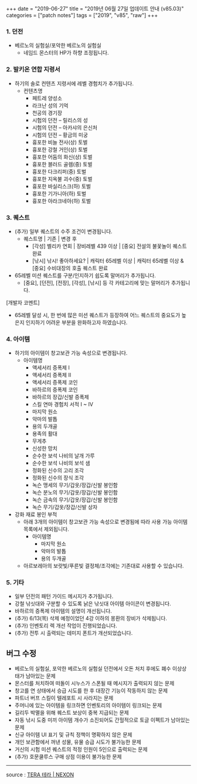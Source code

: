 +++
date = "2019-06-27"
title = "2019년 06월 27일 업데이트 안내 (v85.03)"
categories = ["patch notes"]
tags = ["2019", "v85", "raw"]
+++

### 1. 던전
- 베르노의 실험실/포악한 베르노의 실험실
  - 네임드 몬스터의 HP가 하향 조정됩니다.

### 2. 발키온 연합 지령서
- 하기의 솔로 컨텐츠 지령서에 레벨 경험치가 추가됩니다.
  - 컨텐츠명
    - 페트레 양성소
    - 라크난 성의 기억
    - 천공의 경기장
    - 시험의 던전 – 릴리스의 성
    - 시험의 던전 – 아카샤의 은신처
    - 시험의 던전 – 황금의 미궁
    - 흉포한 비늘 전사(상) 토벌
    - 흉포한 강철 거인(상) 토벌
    - 흉포한 어둠의 화신(상) 토벌
    - 흉포한 블러드 골렘(중) 토벌
    - 흉포한 다크리퍼(중) 토벌
    - 흉포한 지옥불 괴수(중) 토벌
    - 흉포한 바실리스크(하) 토벌
    - 흉포한 기가니아(하) 토벌
    - 흉포한 아라크네아(하) 토벌

### 3. 퀘스트
- (추가) 일부 퀘스트의 수주 조건이 변경됩니다.
  - 퀘스트명 | 기존 | 변경 후
    - [각성] 벨리카 연회 | 장비레벨 439 이상 | [중요] 전설의 불꽃놀이 퀘스트 완료
    - [낚시] 낚시! 좋아하세요? | 캐릭터 65레벨 이상 | 캐릭터 65레벨 이상 & [중요] 수비대장의 호출 퀘스트 완료
- 65레벨 미션 퀘스트를 구분/인지하기 쉽도록 말머리가 추가됩니다.
  - [중요], [던전], [전장], [각성], [낚시] 등 각 카테고리에 맞는 말머리가 추가됩니다.

[개발자 코멘트]
- 65레벨 달성 시, 한 번에 많은 미션 퀘스트가 등장하여 어느 퀘스트의 중요도가 높은지 인지하기 어려운 부분을 완화하고자 하였습니다.

### 4. 아이템
- 하기의 아이템이 창고보관 가능 속성으로 변경됩니다.
  - 아이템명
    - 액세서리 증폭제 I
    - 액세서리 증폭제 II
    - 액세서리 증폭제 코인
    - 바하르의 증폭제 코인
    - 바하르의 장갑/신발 증폭제
    - 스킬 연마 경험치 서적 I ~ IV
    - 마지막 원소
    - 악마의 발톱
    - 용의 두개골
    - 용족의 활대
    - 무게추
    - 신성한 망치
    - 순수한 보석 나비의 날개 가루
    - 순수한 보석 나비의 보석 샘
    - 정화된 신수의 고리 조각
    - 정화된 신수의 장식 조각
    - 녹슨 맹세의 무기/갑옷/장갑/신발 봉인함
    - 녹슨 분노의 무기/갑옷/장갑/신발 봉인함
    - 녹슨 금속의 무기/갑옷/장갑/신발 봉인함
    - 녹슨 무기/갑옷/장갑/신발 상자
- 강화 재료 봉인 부적
  - 아래 3개의 아이템이 창고보관 가능 속성으로 변경됨에 따라 사용 가능 아이템 목록에서 제외됩니다.
    - 아이템명
      - 마지막 원소
      - 악마의 발톱
      - 용의 두개골
  - 아르보레아의 보랏빛/푸른빛 결정체/조각에는 기존대로 사용할 수 있습니다.

### 5. 기타
- 일부 던전의 패턴 가이드 메시지가 추가됩니다.
- 강철 낚싯대와 구분할 수 있도록 낡은 낚싯대 아이템 아이콘이 변경됩니다.
- 바하르의 증폭제 아이템의 설명이 개선됩니다.
- (추가) 6/13(목) 삭제 예정이었던 4강 이하의 몽환의 장비가 삭제됩니다.
- (추가) 인벤토리 렉 개선 작업이 진행되었습니다.
- (추가) 전투 시 출력되는 데미지 폰트가 개선되었습니다.

## 버그 수정

- 베르노의 실험실, 포악한 베르노의 실험실 던전에서 오돈 처치 후에도 폐수 이상상태가 남아있는 문제
- 몬스터를 처치하여 떠돌이 시누스가 스폰될 때 메시지가 출력되지 않는 문제
- 창고를 연 상태에서 승급 시도를 한 후 대장간 기능이 작동하지 않는 문제
- 파트너 버프 스킬이 텔레포트 시 사라지는 문제
- 주머니에 있는 아이템을 링크하면 인벤토리의 아이템이 링크되는 문제
- 길리두 박멸을 위해 퀘스트 보상이 중복 지급되는 문제
- 자동 낚시 도중 미끼 아이템 개수가 소진되어도 간헐적으로 토글 이펙트가 남아있는 문제
- 신규 아이템 UI 표기 및 규칙 정책이 명확하지 않은 문제
- 개인 보관함에서 꺼낸 성물, 유물 승급 시도가 불가능한 문제
- 거신의 시험 미션 퀘스트의 적정 인원이 5인으로 출력되는 문제
- (추가) 호문쿨루스 구매 상점 이용이 불가능한 문제

----

source : [TERA 테라 | NEXON](http://tera.nexon.com/news/update/view.aspx?n4articlesn=398)
